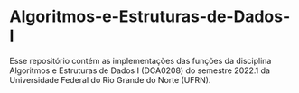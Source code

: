 # Algoritmos-e-Estruturas-de-Dados-I
Esse repositório contém as implementações das funções da disciplina Algoritmos e Estruturas de Dados I (DCA0208) do semestre 2022.1 da Universidade Federal do Rio Grande do Norte (UFRN).
